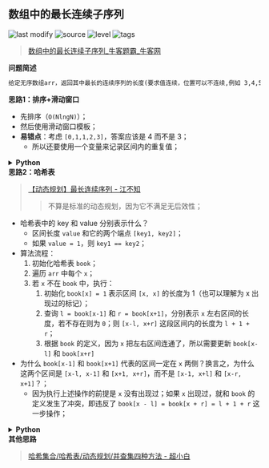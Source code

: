 ## 数组中的最长连续子序列
<!--START_SECTION:badge-->

![last modify](https://img.shields.io/static/v1?label=last%20modify&message=2022-10-14%2000%3A39%3A24&color=yellowgreen&style=flat-square)
![source](https://img.shields.io/static/v1?label=source&message=%E7%89%9B%E5%AE%A2&color=green&style=flat-square)
![level](https://img.shields.io/static/v1?label=level&message=%E5%9B%B0%E9%9A%BE&color=yellow&style=flat-square)
![tags](https://img.shields.io/static/v1?label=tags&message=%E6%BB%91%E5%8A%A8%E7%AA%97%E5%8F%A3%2C%20%E5%93%88%E5%B8%8C%E8%A1%A8%2C%20%E5%B9%B6%E6%9F%A5%E9%9B%86&color=orange&style=flat-square)

<!--END_SECTION:badge-->
<!--info
tags: [滑动窗口, 哈希表, 并查集]
source: 牛客
level: 困难
number: '0095'
name: 数组中的最长连续子序列
companies: []
-->

> [数组中的最长连续子序列_牛客题霸_牛客网](https://www.nowcoder.com/practice/eac1c953170243338f941959146ac4bf)

<summary><b>问题简述</b></summary>

```txt
给定无序数组arr，返回其中最长的连续序列的长度(要求值连续，位置可以不连续,例如 3,4,5,6为连续的自然数）
```

<!-- 
<details><summary><b>详细描述</b></summary>

```txt
```

</details>
-->


<!-- <div align="center"><img src="../../../_assets/xxx.png" height="300" /></div> -->

<summary><b>思路1：排序+滑动窗口</b></summary>

- 先排序（`O(NlngN)`）；
- 然后使用滑动窗口模板；
- **易错点**：考虑 `[0,1,1,2,3]`，答案应该是 4 而不是 3；
    - 所以还要使用一个变量来记录区间内的重复值；

<details><summary><b>Python</b></summary>

```python
class Solution:
    def MLS(self , arr: List[int]) -> int:
        N = len(arr)
        arr.sort()
        
        def check(l, r, rep):  # O(1) 判断是否连续
            return l < r and arr[r] - arr[l] != r - l - rep
        
        l, r = 0, 0  # 闭区间窗口
        rep = 0  # 记录区间内的重复次数
        ret = 0
        while r < N:
            while check(l, r, rep):  # 当不满足时，右移 l
                if l + 1 < N and arr[l] == arr[l + 1]:
                    rep -= 1
                l += 1
                
            ret = max(ret, r - l + 1 - rep)
            if r + 1 < N and arr[r] == arr[r + 1]:
                rep += 1
            r += 1
            
        return ret
```

</details>

<summary><b>思路2：哈希表</b></summary>

> [【动态规划】最长连续序列 - 江不知](https://leetcode-cn.com/problems/longest-consecutive-sequence/solution/dong-tai-gui-hua-python-ti-jie-by-jalan/)
>> 不算是标准的动态规划，因为它不满足无后效性；

- 哈希表中的 key 和 value 分别表示什么？
    - 区间长度 `value` 和它的两个端点 `[key1, key2]`；
    - 如果 `value = 1`，则 `key1 == key2`；
- 算法流程：
    1. 初始化哈希表 `book`；
    2. 遍历 `arr` 中每个 `x`；
    3. 若 `x` 不在 `book` 中，执行：
        1. 初始化 `book[x] = 1` 表示区间 `[x, x]` 的长度为 1（也可以理解为 x 出现过的标记）；
        2. 查询 `l = book[x-1]` 和 `r = book[x+1]`，分别表示 `x` 左右区间的长度，若不存在则为 `0`；则 `[x-l, x+r]` 这段区间内的长度为 `l + 1 + r`；
        3. 根据 `book` 的定义，因为 `x` 把左右区间连通了，所以需要更新 `book[x-l]` 和 `book[x+r]`
- 为什么 `book[x-1]` 和 `book[x+1]` 代表的区间一定在 `x` 两侧？换言之，为什么这两个区间是 `[x-l, x-1]` 和 `[x+1, x+r]`，而不是 `[x-1, x+l]` 和 `[x-r, x+1]`？；
    - 因为执行上述操作的前提是 `x` 没有出现过；如果 `x` 出现过，就和 `book` 的定义发生了冲突，即违反了 `book[x - l] = book[x + r] = l + 1 + r` 这一步操作；

<details><summary><b>Python</b></summary>

```python
class Solution:
    def MLS(self , arr: List[int]) -> int:
        
        book = dict()
        ret = 0
        for x in arr:
            if x not in book:
                book[x] = 1
                l, r = book.get(x - 1, 0), book.get(x + 1, 0)
                mx = book[x - l] = book[x + r] = l + 1 + r
                ret = max(ret, mx)
        
        return ret
```

</details>

<summary><b>其他思路</b></summary>

> [哈希集合/哈希表/动态规划/并查集四种方法 - 超小白](https://leetcode-cn.com/problems/longest-consecutive-sequence/solution/xiao-bai-lang-ha-xi-ji-he-ha-xi-biao-don-j5a2/)
